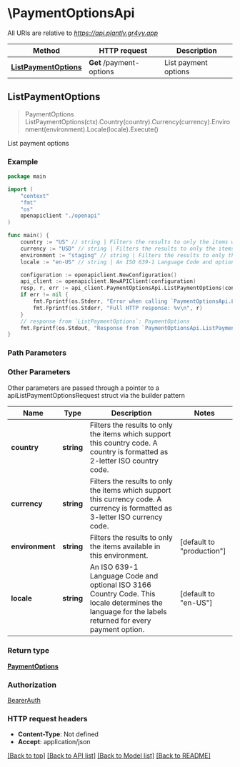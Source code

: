 # \PaymentOptionsApi

All URIs are relative to *https://api.plantly.gr4vy.app*

Method | HTTP request | Description
------------- | ------------- | -------------
[**ListPaymentOptions**](PaymentOptionsApi.md#ListPaymentOptions) | **Get** /payment-options | List payment options



## ListPaymentOptions

> PaymentOptions ListPaymentOptions(ctx).Country(country).Currency(currency).Environment(environment).Locale(locale).Execute()

List payment options



### Example

```go
package main

import (
    "context"
    "fmt"
    "os"
    openapiclient "./openapi"
)

func main() {
    country := "US" // string | Filters the results to only the items which support this country code. A country is formatted as 2-letter ISO country code. (optional)
    currency := "USD" // string | Filters the results to only the items which support this currency code. A currency is formatted as 3-letter ISO currency code. (optional)
    environment := "staging" // string | Filters the results to only the items available in this environment. (optional) (default to "production")
    locale := "en-US" // string | An ISO 639-1 Language Code and optional ISO 3166 Country Code. This locale determines the language for the labels returned for every payment option. (optional) (default to "en-US")

    configuration := openapiclient.NewConfiguration()
    api_client := openapiclient.NewAPIClient(configuration)
    resp, r, err := api_client.PaymentOptionsApi.ListPaymentOptions(context.Background()).Country(country).Currency(currency).Environment(environment).Locale(locale).Execute()
    if err != nil {
        fmt.Fprintf(os.Stderr, "Error when calling `PaymentOptionsApi.ListPaymentOptions``: %v\n", err)
        fmt.Fprintf(os.Stderr, "Full HTTP response: %v\n", r)
    }
    // response from `ListPaymentOptions`: PaymentOptions
    fmt.Fprintf(os.Stdout, "Response from `PaymentOptionsApi.ListPaymentOptions`: %v\n", resp)
}
```

### Path Parameters



### Other Parameters

Other parameters are passed through a pointer to a apiListPaymentOptionsRequest struct via the builder pattern


Name | Type | Description  | Notes
------------- | ------------- | ------------- | -------------
 **country** | **string** | Filters the results to only the items which support this country code. A country is formatted as 2-letter ISO country code. | 
 **currency** | **string** | Filters the results to only the items which support this currency code. A currency is formatted as 3-letter ISO currency code. | 
 **environment** | **string** | Filters the results to only the items available in this environment. | [default to &quot;production&quot;]
 **locale** | **string** | An ISO 639-1 Language Code and optional ISO 3166 Country Code. This locale determines the language for the labels returned for every payment option. | [default to &quot;en-US&quot;]

### Return type

[**PaymentOptions**](PaymentOptions.md)

### Authorization

[BearerAuth](../README.md#BearerAuth)

### HTTP request headers

- **Content-Type**: Not defined
- **Accept**: application/json

[[Back to top]](#) [[Back to API list]](../README.md#documentation-for-api-endpoints)
[[Back to Model list]](../README.md#documentation-for-models)
[[Back to README]](../README.md)

